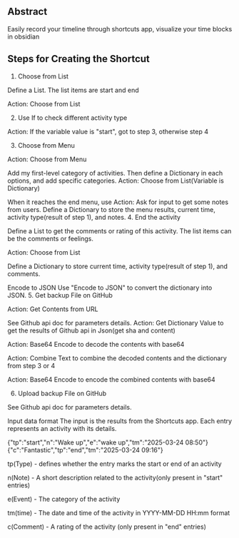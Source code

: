 ## Abstract
Easily record your timeline through shortcuts app, visualize your time blocks in obsidian
## Steps for Creating the Shortcut
1. Choose from List

Define a List. The list items are start and end

Action: Choose from List

2. Use If to check different activity type

Action: If the variable value is "start", got to step 3, otherwise step 4

3. Choose from Menu

Action: Choose from Menu

Add my first-level category of activities. Then define a Dictionary in each options, and add specific categories. Action: Choose from List(Variable is Dictionary)

When it reaches the end menu, use Action: Ask for input to get some notes from users. Define a Dictionary to store the menu results, current time, activity type(result of step 1), and notes.
4. End the activity

Define a List to get the comments or rating of this activity. The list items can be the comments or feelings.

Action: Choose from List

Define a Dictionary to store current time, activity type(result of step 1), and comments.

Encode to JSON Use "Encode to JSON" to convert the dictionary into JSON.
5. Get backup File on GitHub

Action: Get Contents from URL

See Github api doc for parameters details.
Action: Get Dictionary Value to get the results of Github api in Json(get sha and content)

Action: Base64 Encode to decode the contents with base64

Action: Combine Text to combine the decoded contents and the dictionary from step 3 or 4

Action: Base64 Encode to encode the combined contents with base64

6. Upload backup File on GitHub

See Github api doc for parameters details.

Input data format
The input is the results from the Shortcuts app. Each entry represents an activity with its details.

{"tp":"start","n":"Wake up","e":"wake up","tm":"2025-03-24 08:50"}{"c":"Fantastic","tp":"end","tm":"2025-03-24 09:16"}

tp(Type) - defines whether the entry marks the start or end of an activity

n(Note) - A short description related to the activity(only present in "start" entries)

e(Event) - The category of the activity

tm(time) - The date and time of the activity in YYYY-MM-DD HH:mm format

c(Comment) - A rating of the activity (only present in "end" entries)
